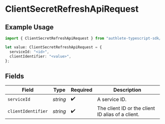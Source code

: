 # ClientSecretRefreshApiRequest

## Example Usage

```typescript
import { ClientSecretRefreshApiRequest } from "authlete-typescript-sdk/models/operations";

let value: ClientSecretRefreshApiRequest = {
  serviceId: "<id>",
  clientIdentifier: "<value>",
};
```

## Fields

| Field                                              | Type                                               | Required                                           | Description                                        |
| -------------------------------------------------- | -------------------------------------------------- | -------------------------------------------------- | -------------------------------------------------- |
| `serviceId`                                        | *string*                                           | :heavy_check_mark:                                 | A service ID.                                      |
| `clientIdentifier`                                 | *string*                                           | :heavy_check_mark:                                 | The client ID or the client ID alias of a client.<br/> |